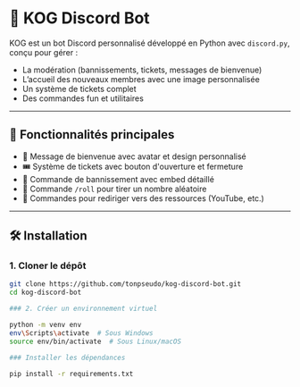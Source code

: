 # 🤖 KOG Discord Bot

KOG est un bot Discord personnalisé développé en Python avec `discord.py`, conçu pour gérer :
- La modération (bannissements, tickets, messages de bienvenue)
- L’accueil des nouveaux membres avec une image personnalisée
- Un système de tickets complet
- Des commandes fun et utilitaires

---

## 🚀 Fonctionnalités principales

- 👋 Message de bienvenue avec avatar et design personnalisé
- 🎟️ Système de tickets avec bouton d'ouverture et fermeture
- 🔨 Commande de bannissement avec embed détaillé
- 🎲 Commande `/roll` pour tirer un nombre aléatoire
- 🔗 Commandes pour rediriger vers des ressources (YouTube, etc.)

---

## 🛠️ Installation

### 1. Cloner le dépôt

```bash
git clone https://github.com/tonpseudo/kog-discord-bot.git
cd kog-discord-bot

### 2. Créer un environnement virtuel

python -m venv env
env\Scripts\activate  # Sous Windows
source env/bin/activate  # Sous Linux/macOS

### Installer les dépendances

pip install -r requirements.txt
